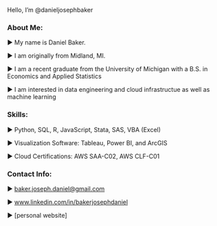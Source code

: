 Hello, I’m @danieljosephbaker

### About Me:

   :arrow_forward: My name is Daniel Baker. 

   :arrow_forward: I am originally from Midland, MI.
  
   :arrow_forward: I am a recent graduate from the University of Michigan with a B.S. in Economics and Applied Statistics 

   :arrow_forward: I am interested in data engineering and cloud infrastructue as well as machine learning

### Skills:

  :arrow_forward: Python, SQL, R, JavaScript, Stata, SAS, VBA (Excel)

  :arrow_forward: Visualization Software: Tableau, Power BI, and ArcGIS
  
  :arrow_forward: Cloud Certifications: AWS SAA-C02, AWS CLF-C01

### Contact Info:

  :arrow_forward: baker.joseph.daniel@gmail.com
  
  :arrow_forward: www.linkedin.com/in/bakerjosephdaniel
  
  :arrow_forward: [personal website]

<!---
danieljosephbaker/danieljosephbaker is a ✨ special ✨ repository because its `README.md` (this file) appears on your GitHub profile.
You can click the Preview link to take a look at your changes.
--->
